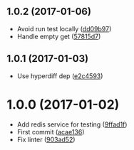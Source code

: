 <a name="1.0.2"></a>
## 1.0.2 (2017-01-06)

* Avoid run test locally ([dd09b97](https://github.com/kikobeats/redis-diff/commit/dd09b97))
* Handle empty get ([57815d7](https://github.com/kikobeats/redis-diff/commit/57815d7))



<a name="1.0.1"></a>
## 1.0.1 (2017-01-03)

* Use hyperdiff dep ([e2c4593](https://github.com/kikobeats/redis-diff/commit/e2c4593))



<a name="1.0.0"></a>
# 1.0.0 (2017-01-02)

* Add redis service for testing ([9ffad1f](https://github.com/kikobeats/redis-diff/commit/9ffad1f))
* First commit ([acae136](https://github.com/kikobeats/redis-diff/commit/acae136))
* Fix linter ([903ad52](https://github.com/kikobeats/redis-diff/commit/903ad52))



